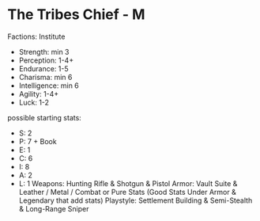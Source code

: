 # The Tribes Chief - M

Factions: Institute
* Strength: min 3
* Perception: 1-4+
* Endurance: 1-5
* Charisma: min 6
* Intelligence: min 6
* Agility: 1-4+
* Luck: 1-2

possible starting stats:
* S: 2
* P: 7 + Book
* E: 1
* C: 6
* I: 8
* A: 2
* L: 1
Weapons: Hunting Rifle & Shotgun & Pistol
Armor: Vault Suite & Leather / Metal / Combat or Pure Stats (Good Stats Under Armor & Legendary that add stats)
Playstyle: Settlement Building & Semi-Stealth & Long-Range Sniper